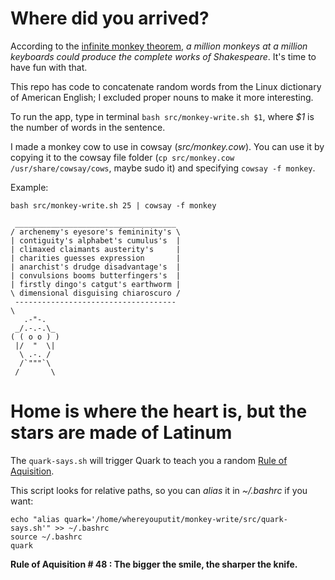 # Where did you arrived?

According to the [infinite monkey theorem](https://en.wikipedia.org/wiki/Infinite_monkey_theorem), *a million monkeys at a million keyboards could produce the complete works of Shakespeare*. It's time to have fun with that.

This repo has code to concatenate random words from the Linux dictionary of American English; I excluded proper nouns to make it more interesting.

To run the app, type in terminal `bash src/monkey-write.sh $1`, where *$1* is the number of words in the sentence.

I made a monkey cow to use in cowsay (*src/monkey.cow*). You can use it by copying it to the cowsay file folder (`cp src/monkey.cow /usr/share/cowsay/cows`, maybe sudo it) and specifying `cowsay -f monkey`.

Example:

`bash src/monkey-write.sh 25 | cowsay -f monkey`

```
 ____________________________________
/ archenemy's eyesore's femininity's \
| contiguity's alphabet's cumulus's  |
| climaxed claimants austerity's     |
| charities guesses expression       |
| anarchist's drudge disadvantage's  |
| convulsions booms butterfingers's  |
| firstly dingo's catgut's earthworm |
\ dimensional disguising chiaroscuro /
 ------------------------------------
\
   .-"-.
 _/.-.-.\_
( ( o o ) )
 |/  "  \|
  \ .-. /
  /`"""`\
 /       \

```

# Home is where the heart is, but the stars are made of Latinum

The `quark-says.sh` will trigger Quark to teach you a random [Rule of Aquisition](https://memory-alpha.fandom.com/wiki/Rules_of_Acquisition).

This script looks for relative paths, so you can _alias_ it in _~/.bashrc_ if you want:

```
echo "alias quark='/home/whereyouputit/monkey-write/src/quark-says.sh'" >> ~/.bashrc
source ~/.bashrc
quark
```

**Rule of Aquisition # 48 : The bigger the smile, the sharper the knife.**
